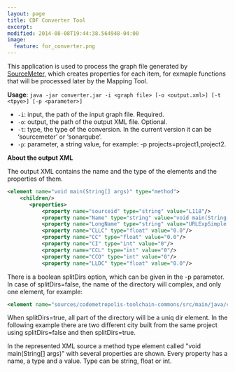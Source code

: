 ```yaml
---
layout: page
title: CDF Converter Tool
excerpt: 
modified: 2014-08-08T19:44:38.564948-04:00
image:
  feature: for_converter.png
---
```


This application is used to process the graph file generated by [SourceMeter][sm], which creates properties for each item, for exmaple functions that will be processed later by the Mapping Tool. 

**Usage**: `java -jar converter.jar -i <graph file> [-o <output.xml>] [-t <tpye>] [-p <parameter>]`

* `-i`: input, the path of the input graph file. Required. 
* `-o`: output, the path of the output XML file. Optional. 
* `-t`: type, the type of the conversion. In the current version it can be ‘sourcemeter’ or ‘sonarqube’.
* `-p`: parameter, a string value, for example: -p projects=project1,project2.

**About the output XML**

The output XML contains the name and the type of the elements and the properties of them. 

~~~ xml
<element name="void main(String[] args)" type="method">
    <children/>
       <properties>
           <property name="sourceid" type="string" value="L118"/>
           <property name="Name" type="string" value="void main(String[] args)"/>
           <property name="LongName" type="string" value="URLExpSimple.main([Ljava/lang/String;)V"/>
           <property name="CLLC" type="float" value="0.0"/>
           <property name="CC" type="float" value="0.0"/>
           <property name="CI" type="int" value="0"/>
           <property name="CCL" type="int" value="0"/>
           <property name="CCO" type="int" value="0"/>
           <property name="LLDC" type="float" value="0.0"/>
~~~

There is a boolean splitDirs option, which can be given in the -p parameter. In case of splitDirs=false, the name of the directory will complex, and only one element, for example: 

~~~ xml
<element name="sources/codemetropolis-toolchain-commons/src/main/java/codemetropolis/toolchain/commons/cmxml" type="dir">
~~~

When splitDirs=true, all part of the directory will be a uniq dir element. In the following example there are two different city built from the same project using splitDirs=false and then splitDirs=true. 

In the represented XML source a method type element called "void main(String[] args)" with several properties are shown. Every property has a name, a type and a value. Type can be string, float or int. 


[sm]: <https://www.sourcemeter.com/>
